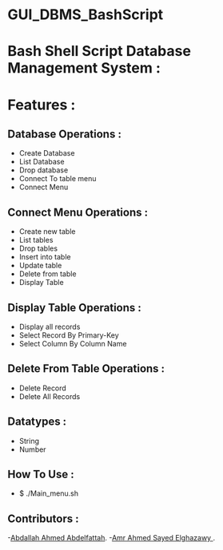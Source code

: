 # GUI_DBMS_BashScript

# Bash Shell Script Database Management System : 

# Features :

## Database Operations :

- Create Database
- List Database
- Drop database
- Connect To table menu
- Connect Menu

## Connect Menu Operations :

  - Create new table 
  - List tables
  - Drop tables
  - Insert into table
  - Update table
  - Delete from table
  - Display Table
  
##  Display Table Operations :

   - Display all records
   - Select Record By Primary-Key
   - Select Column By Column Name

## Delete From Table Operations :

 - Delete Record
 - Delete All Records 

## Datatypes :

- String
- Number

## How To Use :

- $ ./Main_menu.sh

## Contributors :

-[Abdallah Ahmed Abdelfattah](https://github.com/Abdalla1297).
-[Amr Ahmed Sayed Elghazawy ](https://github.com/Ghazzooo).

